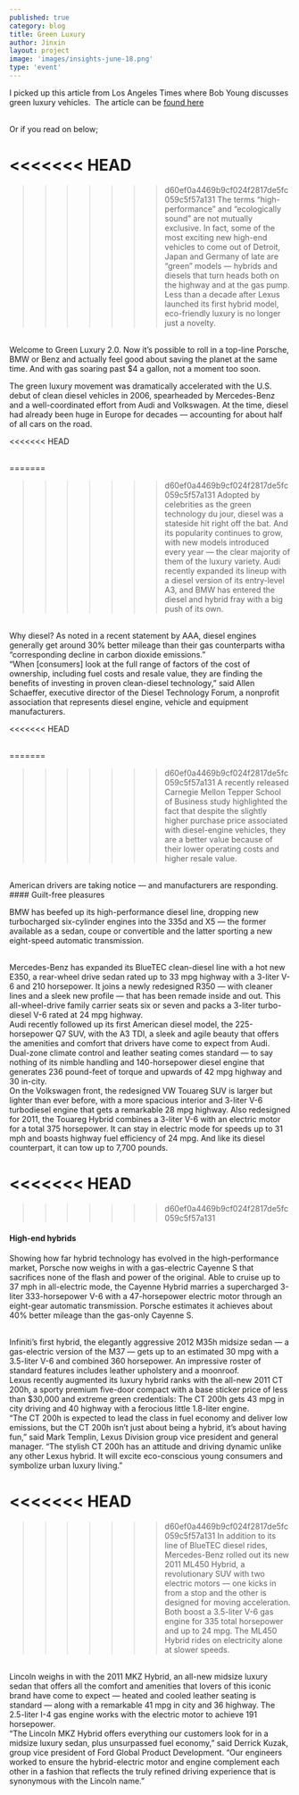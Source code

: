 ```yaml
---
published: true
category: blog
title: Green Luxury
author: Jinxin
layout: project
image: 'images/insights-june-18.png'
type: 'event'
---
```


I picked up this article from Los Angeles Times where Bob Young discusses green luxury vehicles.  The article can be [found here](http://www.latimes.com/brandpublishing/businessplus/luxuryvehicles/)

<br>
Or if you read on below;

<<<<<<< HEAD
<br>
=======


>>>>>>> d60ef0a4469b9cf024f2817de5fc059c5f57a131
The terms “high-performance” and “ecologically sound” are not mutually exclusive. In fact, some of the most exciting new high-end vehicles to come out of Detroit, Japan and Germany of late are “green” models — hybrids and diesels that turn heads both on the highway and at the gas pump. Less than a decade after Lexus launched its first hybrid model, eco-friendly luxury is no longer just a novelty. 

<br>
Welcome to Green Luxury 2.0. Now it’s possible to roll in a top-line Porsche, BMW or Benz and actually feel good about saving the planet at the same time. And with gas soaring past $4 a gallon, not a moment too soon.

The green luxury movement was dramatically accelerated with the U.S. debut of clean diesel vehicles in 2006, spearheaded by Mercedes-Benz and a well-coordinated effort from Audi and Volkswagen. At the time, diesel had already been huge in Europe for decades — accounting for about half of all cars on the road. 

<<<<<<< HEAD

<br>
=======



>>>>>>> d60ef0a4469b9cf024f2817de5fc059c5f57a131
Adopted by celebrities as the green technology du jour, diesel was a stateside hit right off the bat. And its popularity continues to grow, with new models introduced every year — the clear majority of them of the luxury variety. Audi recently expanded its lineup with a diesel version of its entry-level A3, and BMW has entered the diesel and hybrid fray with a big push of its own. 

<br>
Why diesel? As noted in a recent statement by AAA, diesel engines generally get around 30% better mileage than their gas counterparts witha “corresponding decline in carbon dioxide emissions.”

<br>
“When [consumers] look at the full range of factors of the cost of ownership, including fuel costs and resale value, they are finding the benefits of investing in proven clean-diesel technology,” said Allen Schaeffer, executive director of the Diesel Technology Forum, a nonprofit association that represents diesel engine, vehicle and equipment manufacturers. 

<<<<<<< HEAD

<br>
=======


>>>>>>> d60ef0a4469b9cf024f2817de5fc059c5f57a131
A recently released Carnegie Mellon Tepper School of Business study highlighted the fact that despite the slightly higher purchase price associated with diesel-engine vehicles, they are a better value because of their lower operating costs and higher resale value.


<br>
American drivers are taking notice — and manufacturers are responding.


<br>
#### Guilt-free pleasures 


BMW has beefed up its high-performance diesel line, dropping new turbocharged six-cylinder engines into the 335d and X5 — the former available as a sedan, coupe or convertible and the latter sporting a new eight-speed automatic transmission. 

<br>
Mercedes-Benz has expanded its BlueTEC clean-diesel line with a hot new E350, a rear-wheel drive sedan rated up to 33 mpg highway with a 3-liter V-6 and 210 horsepower. It joins a newly redesigned R350 — with cleaner lines and a sleek new profile — that has been remade inside and out. This all-wheel-drive family carrier seats six or seven and packs a 3-liter turbo-diesel V-6 rated at 24 mpg highway. 


<br>
Audi recently followed up its first American diesel model, the 225-horsepower Q7 SUV, with the A3 TDI, a sleek and agile beauty that offers the amenities and comfort that drivers have come to expect from Audi. Dual-zone climate control and leather seating comes standard — to say nothing of its nimble handling and 140-horsepower diesel engine that generates 236 pound-feet of torque and upwards of 42 mpg highway and 30 in-city. 

<br>
On the Volkswagen front, the redesigned VW Touareg SUV is larger but lighter than ever before, with a more spacious interior and 3-liter V-6 turbodiesel engine that gets a remarkable 28 mpg highway. Also redesigned for 2011, the Touareg Hybrid combines a 3-liter V-6 with an electric motor for a total 375 horsepower. It can stay in electric mode for speeds up to 31 mph and boasts highway fuel efficiency of 24 mpg. And like its diesel counterpart, it can tow up to 7,700 pounds.

<<<<<<< HEAD
<br>
=======



>>>>>>> d60ef0a4469b9cf024f2817de5fc059c5f57a131
#### High-end hybrids


Showing how far hybrid technology has evolved in the high-performance market, Porsche now weighs in with a gas-electric Cayenne S that sacrifices none of the flash and power of the original. Able to cruise up to 37 mph in all-electric mode, the Cayenne Hybrid marries a supercharged 3-liter 333-horsepower V-6 with a 47-horsepower electric motor through an eight-gear automatic transmission. Porsche estimates it achieves about 40% better mileage than the gas-only Cayenne S. 

<br>
Infiniti’s first hybrid, the elegantly aggressive 2012 M35h midsize sedan — a gas-electric version of the M37 — gets up to an estimated 30 mpg with a 3.5-liter V-6 and combined 360 horsepower. An impressive roster of standard features includes leather upholstery and a moonroof. 


<br>
Lexus recently augmented its luxury hybrid ranks with the all-new 2011 CT 200h, a sporty premium five-door compact with a base sticker price of less than $30,000 and extreme green credentials: The CT 200h gets 43 mpg in city driving and 40 highway with a ferocious little 1.8-liter engine. 

<br>
“The CT 200h is expected to lead the class in fuel economy and deliver low emissions, but the CT 200h isn’t just about being a hybrid, it’s about having fun,” said Mark Templin, Lexus Division group vice president and general manager. “The stylish CT 200h has an attitude and driving dynamic unlike any other Lexus hybrid. It will excite eco-conscious young consumers and symbolize urban luxury living.”


<<<<<<< HEAD
<br>
=======


>>>>>>> d60ef0a4469b9cf024f2817de5fc059c5f57a131
In addition to its line of BlueTEC diesel rides, Mercedes-Benz rolled out its new 2011 ML450 Hybrid, a revolutionary SUV with two electric motors — one kicks in from a stop and the other is designed for moving acceleration. Both boost a 3.5-liter V-6 gas engine for 335 total horsepower and up to 24 mpg. The ML450 Hybrid rides on electricity alone at slower speeds.


<br>
Lincoln weighs in with the 2011 MKZ Hybrid, an all-new midsize luxury sedan that offers all the comfort and amenities that lovers of this iconic brand have come to expect — heated and cooled leather seating is standard — along with a remarkable 41 mpg in city and 36 highway. The 2.5-liter I-4 gas engine works with the electric motor to achieve 191 horsepower.


<br>
“The Lincoln MKZ Hybrid offers everything our customers look for in a midsize luxury sedan, plus unsurpassed fuel economy,” said Derrick Kuzak, group vice president of Ford Global Product Development. “Our engineers worked to ensure the hybrid-electric motor and engine complement each other in a fashion that reflects the truly refined driving experience that is synonymous with the Lincoln name.”

